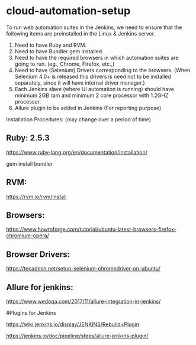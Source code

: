 # cloud-automation-setup

To run web automation suites in the Jenkins, we need to ensure that the following items are preinstalled in the Linux & Jenkins server.

1. Need to have Ruby and RVM.
2. Need to have Bundler gem installed.
3. Need to have the required browsers in which automation suites are going to run. (eg., Chrome, Firefox, etc.,)
4. Need to have (Selenium) Drivers corresponding to the browsers. (When Selenium 4.0+ is released this drivers is need not to be installed separately, since it will have internal driver manager.)
5. Each Jenkins slave (where UI automation is running) should have minimum 2GB ram and minimum 2 core processor with 1.2GHZ processor.
6. Allure plugin to be added in Jenkins (For reporting purpose)


Installation Procedures: (may change over a period of time)

## Ruby: 2.5.3

https://www.ruby-lang.org/en/documentation/installation/

gem install bundler



## RVM:

https://rvm.io/rvm/install



## Browsers:

https://www.howtoforge.com/tutorial/ubuntu-latest-browsers-firefox-chromium-opera/



## Browser Drivers:

https://tecadmin.net/setup-selenium-chromedriver-on-ubuntu/



## Allure for jenkins:

https://www.wedoqa.com/2017/11/allure-integration-in-jenkins/



#Plugins for Jenkins

https://wiki.jenkins.io/display/JENKINS/Rebuild+Plugin

https://jenkins.io/doc/pipeline/steps/allure-jenkins-plugin/

